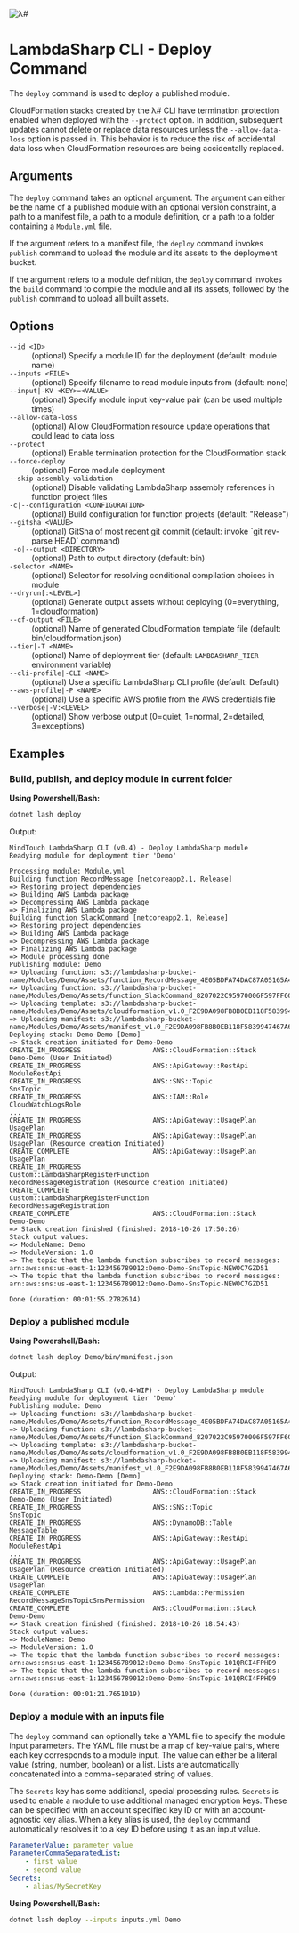 ![λ#](../../../Docs/LambdaSharp_v2_small.png)

# LambdaSharp CLI - Deploy Command

The `deploy` command is used to deploy a published module.

CloudFormation stacks created by the λ# CLI have termination protection enabled when deployed with the `--protect` option. In addition, subsequent updates cannot delete or replace data resources unless the `--allow-data-loss` option is passed in. This behavior is to reduce the risk of accidental data loss when CloudFormation resources are being accidentally replaced.

## Arguments

The `deploy` command takes an optional argument. The argument can either be the name of a published module with an optional version constraint, a path to a manifest file, a path to a module definition, or a path to a folder containing a `Module.yml` file.

If the argument refers to a manifest file, the `deploy` command invokes `publish` command to upload the module and its assets to the deployment bucket.

If the argument refers to a module definition, the `deploy` command invokes the `build` command to compile the module and all its assets, followed by the `publish` command to upload all built assets.

## Options

<dl>

<dt><code>--id &lt;ID&gt;</code></dt>
<dd>(optional) Specify a module ID for the deployment (default: module name)</dd>

<dt><code>--inputs &lt;FILE&gt;</code></dt>
<dd>(optional) Specify filename to read module inputs from (default: none)</dd>

<dt><code>--input|-KV &lt;KEY&gt;=&lt;VALUE&gt;</code></dt>
<dd>(optional) Specify module input key-value pair (can be used multiple times)</dd>

<dt><code>--allow-data-loss</code></dt>
<dd>(optional) Allow CloudFormation resource update operations that could lead to data loss</dd>

<dt><code>--protect</code></dt>
<dd>(optional) Enable termination protection for the CloudFormation stack</dd>

<dt><code>--force-deploy</code></dt>
<dd>(optional) Force module deployment</dd>

<dt><code>--skip-assembly-validation</code></dt>
<dd>(optional) Disable validating LambdaSharp assembly references in function project files</dd>

<dt><code>-c|--configuration &lt;CONFIGURATION&gt;</code></dt>
<dd>(optional) Build configuration for function projects (default: "Release")</dd>

<dt><code>--gitsha &lt;VALUE&gt;</code></dt>
<dd>(optional) GitSha of most recent git commit (default: invoke `git rev-parse HEAD` command)</dd>

<dt><code> -o|--output &lt;DIRECTORY&gt;</code></dt>
<dd>(optional) Path to output directory (default: bin)</dd>

<dt><code>-selector &lt;NAME&gt;</code></dt>
<dd>(optional) Selector for resolving conditional compilation choices in module</dd>

<dt><code>--dryrun[:&lt;LEVEL&gt;]</code></dt>
<dd>(optional) Generate output assets without deploying (0=everything, 1=cloudformation)</dd>

<dt><code>--cf-output &lt;FILE&gt;</code></dt>
<dd>(optional) Name of generated CloudFormation template file (default: bin/cloudformation.json)</dd>

<dt><code>--tier|-T &lt;NAME&gt;</code></dt>
<dd>(optional) Name of deployment tier (default: <code>LAMBDASHARP_TIER</code> environment variable)</dd>

<dt><code>--cli-profile|-CLI &lt;NAME&gt;</code></dt>
<dd>(optional) Use a specific LambdaSharp CLI profile (default: Default)</dd>

<dt><code>--aws-profile|-P &lt;NAME&gt;</code></dt>
<dd>(optional) Use a specific AWS profile from the AWS credentials file</dd>

<dt><code>--verbose|-V:&lt;LEVEL&gt;</code></dt>
<dd>(optional) Show verbose output (0=quiet, 1=normal, 2=detailed, 3=exceptions)</dd>

</dl>

## Examples

### Build, publish, and deploy module in current folder

__Using Powershell/Bash:__
```bash
dotnet lash deploy
```

Output:
```
MindTouch LambdaSharp CLI (v0.4) - Deploy LambdaSharp module
Readying module for deployment tier 'Demo'

Processing module: Module.yml
Building function RecordMessage [netcoreapp2.1, Release]
=> Restoring project dependencies
=> Building AWS Lambda package
=> Decompressing AWS Lambda package
=> Finalizing AWS Lambda package
Building function SlackCommand [netcoreapp2.1, Release]
=> Restoring project dependencies
=> Building AWS Lambda package
=> Decompressing AWS Lambda package
=> Finalizing AWS Lambda package
=> Module processing done
Publishing module: Demo
=> Uploading function: s3://lambdasharp-bucket-name/Modules/Demo/Assets/function_RecordMessage_4E05BDFA74DAC87A05165A4D5B609B39.zip
=> Uploading function: s3://lambdasharp-bucket-name/Modules/Demo/Assets/function_SlackCommand_8207022C95970006F597FF6060366C34.zip
=> Uploading template: s3://lambdasharp-bucket-name/Modules/Demo/Assets/cloudformation_v1.0_F2E9DA098FB8B0EB118F5839947467A6.json
=> Uploading manifest: s3://lambdasharp-bucket-name/Modules/Demo/Assets/manifest_v1.0_F2E9DA098FB8B0EB118F5839947467A6.json
Deploying stack: Demo-Demo [Demo]
=> Stack creation initiated for Demo-Demo
CREATE_IN_PROGRESS                  AWS::CloudFormation::Stack                              Demo-Demo (User Initiated)
CREATE_IN_PROGRESS                  AWS::ApiGateway::RestApi                                ModuleRestApi
CREATE_IN_PROGRESS                  AWS::SNS::Topic                                         SnsTopic
CREATE_IN_PROGRESS                  AWS::IAM::Role                                          CloudWatchLogsRole
...
CREATE_IN_PROGRESS                  AWS::ApiGateway::UsagePlan                              UsagePlan
CREATE_IN_PROGRESS                  AWS::ApiGateway::UsagePlan                              UsagePlan (Resource creation Initiated)
CREATE_COMPLETE                     AWS::ApiGateway::UsagePlan                              UsagePlan
CREATE_IN_PROGRESS                  Custom::LambdaSharpRegisterFunction                     RecordMessageRegistration (Resource creation Initiated)
CREATE_COMPLETE                     Custom::LambdaSharpRegisterFunction                     RecordMessageRegistration
CREATE_COMPLETE                     AWS::CloudFormation::Stack                              Demo-Demo
=> Stack creation finished (finished: 2018-10-26 17:50:26)
Stack output values:
=> ModuleName: Demo
=> ModuleVersion: 1.0
=> The topic that the lambda function subscribes to record messages: arn:aws:sns:us-east-1:123456789012:Demo-Demo-SnsTopic-NEWOC7GZD51
=> The topic that the lambda function subscribes to record messages: arn:aws:sns:us-east-1:123456789012:Demo-Demo-SnsTopic-NEWOC7GZD51

Done (duration: 00:01:55.2782614)
```

### Deploy a published module

__Using Powershell/Bash:__
```bash
dotnet lash deploy Demo/bin/manifest.json
```

Output:
```
MindTouch LambdaSharp CLI (v0.4-WIP) - Deploy LambdaSharp module
Readying module for deployment tier 'Demo'
Publishing module: Demo
=> Uploading function: s3://lambdasharp-bucket-name/Modules/Demo/Assets/function_RecordMessage_4E05BDFA74DAC87A05165A4D5B609B39.zip
=> Uploading function: s3://lambdasharp-bucket-name/Modules/Demo/Assets/function_SlackCommand_8207022C95970006F597FF6060366C34.zip
=> Uploading template: s3://lambdasharp-bucket-name/Modules/Demo/Assets/cloudformation_v1.0_F2E9DA098FB8B0EB118F5839947467A6.json
=> Uploading manifest: s3://lambdasharp-bucket-name/Modules/Demo/Assets/manifest_v1.0_F2E9DA098FB8B0EB118F5839947467A6.json
Deploying stack: Demo-Demo [Demo]
=> Stack creation initiated for Demo-Demo
CREATE_IN_PROGRESS                  AWS::CloudFormation::Stack                              Demo-Demo (User Initiated)
CREATE_IN_PROGRESS                  AWS::SNS::Topic                                         SnsTopic
CREATE_IN_PROGRESS                  AWS::DynamoDB::Table                                    MessageTable
CREATE_IN_PROGRESS                  AWS::ApiGateway::RestApi                                ModuleRestApi
...
CREATE_IN_PROGRESS                  AWS::ApiGateway::UsagePlan                              UsagePlan (Resource creation Initiated)
CREATE_COMPLETE                     AWS::ApiGateway::UsagePlan                              UsagePlan
CREATE_COMPLETE                     AWS::Lambda::Permission                                 RecordMessageSnsTopicSnsPermission
CREATE_COMPLETE                     AWS::CloudFormation::Stack                              Demo-Demo
=> Stack creation finished (finished: 2018-10-26 18:54:43)
Stack output values:
=> ModuleName: Demo
=> ModuleVersion: 1.0
=> The topic that the lambda function subscribes to record messages: arn:aws:sns:us-east-1:123456789012:Demo-Demo-SnsTopic-101QRCI4FPHD9
=> The topic that the lambda function subscribes to record messages: arn:aws:sns:us-east-1:123456789012:Demo-Demo-SnsTopic-101QRCI4FPHD9

Done (duration: 00:01:21.7651019)
```

### Deploy a module with an inputs file

The `deploy` command can optionally take a YAML file to specify the module input parameters. The YAML file must be a map of key-value pairs, where each key corresponds to a module input. The value can either be a literal value (string, number, boolean) or a list. Lists are automatically concatenated into a comma-separated string of values.

The `Secrets` key has some additional, special processing rules. `Secrets` is used to enable a module to use additional managed encryption keys. These can be specified with an account specified key ID or with an account-agnostic key alias. When a key alias is used, the `deploy` command automatically resolves it to a key ID before using it as an input value.

```yaml
ParameterValue: parameter value
ParameterCommaSeparatedList:
    - first value
    - second value
Secrets:
    - alias/MySecretKey
```

__Using Powershell/Bash:__
```bash
dotnet lash deploy --inputs inputs.yml Demo
```
